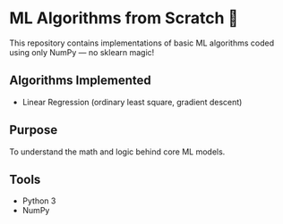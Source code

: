 # ML Algorithms from Scratch 🧠

This repository contains implementations of basic ML algorithms coded using only NumPy — no sklearn magic!

## Algorithms Implemented
- Linear Regression (ordinary least square, gradient descent)

## Purpose
To understand the math and logic behind core ML models.

## Tools
- Python 3
- NumPy
